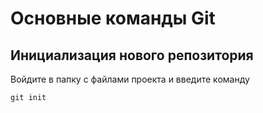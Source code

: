 # Основные команды Git
## Инициализация нового репозитория

Войдите в папку с файлами проекта и введите команду
```
git init
```